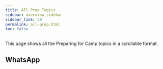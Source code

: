 ```yaml
---
title: All Prep Topics
sidebar: overview_sidebar
sidebar_link: 59
permalink: all-prep.html
toc: false
---
```


This page shows all the Preparing for Camp topics in a scrollable format.

## WhatsApp

<!--{% include_relative whatsapp-content.md %}

## Cell Phones

{% include_relative cell-phones-content.md %}-->
